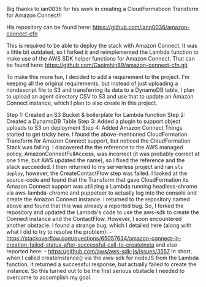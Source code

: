 Big thanks to ian0036 for his work in creating a CloudFormatioon Transform for Amazon Connect!!

His repository can be found here: https://github.com/iann0036/amazon-connect-cfn

This is required to be able to deploy the stack with Amazon Connect. It was a little bit outdated, so I forked it and reimplemented the Lambda function to make use of the AWS SDK helper functions for Amazon Connect. That can be found here: https://github.com/Caoimhin89/amazon-connect-cfn.git

To make this more fun, I decided to add a requirement to the project. I'm keeping all the original requirements, but instead of just uploading a nondescript file to S3 and transferring its data to a DynamoDB table, I plan to upload an agent directory CSV to S3 and use that to update an Amazon Connect instance, which I plan to also create in this project.

Step 1: Created an S3 Bucket & boilerplate for Lambda function
Step 2: Created a DynamoDB Table
Step 3: Added a plugin to support object uploads to S3 on deployment
Step 4: Added Amazon Connect
    Things started to get tricky here. I found the above-mentioned CloudFormation Transform for Amazon Connect support, but noticed the CloudFormation Stack was failing. I discovered the the reference to the AWS managed policy, AmazonConnectFullAccess, was incorrect (it was probably correct at one time, but AWS updated the name), so I fixed the reference and the stack succeeded. I then returned to my serverless project and ran `sls deploy`, however, the CreateContactFlow step was failed.
    I looked at the source-code and found that the Transform that gave CloudFormation its Amazon Connect support was utilizing a Lambda running headless-chrome via aws-lambda-chrome and puppeteer to actually log into the console and create the Amazon Connect instance. I returned to the repository named above and found that this was already a reported bug. So, I forked the repository and updated the Lambda's code to use the aws-sdk to create the Connect instance and the ContactFlow. However, I soon encountered another obstacle.
    I found a strange bug, which I detailed here (along with what I did to try to resolve the problem): 
        - https://stackoverflow.com/questions/65057634/amazon-connect-in-creation-failed-status-after-successful-call-to-createinsta
    and also reported here:
        - https://github.com/aws/aws-sdk-js/issues/3557
    In short, when I called createInstance() via the aws-sdk for nodeJS from the Lambda function, it returned a successful response, but actually failed to create the instance. So this turned out to be the first serious obstacle I needed to overcome to accomplish my goal.